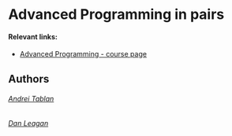 # Advanced Programming in pairs 
#### Relevant links:
- [Advanced Programming - course page](https://profs.info.uaic.ro/~acf/java/)
## Authors
###### [Andrei Tablan](https://github.com/andreitablan "Andrei Tablan")
###### [Dan Leagan](https://github.com/leagan-dan)
